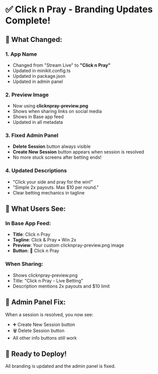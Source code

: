 # ✅ Click n Pray - Branding Updates Complete!

## 🎲 What Changed:

### 1. App Name
- Changed from "Stream Live" to **"Click n Pray"**
- Updated in minikit.config.ts
- Updated in package.json
- Updated in admin panel

### 2. Preview Image
- Now using **clicknpray-preview.png**
- Shows when sharing links on social media
- Shows in Base app feed
- Updated in all metadata

### 3. Fixed Admin Panel
- **Delete Session** button always visible
- **Create New Session** button appears when session is resolved
- No more stuck screens after betting ends!

### 4. Updated Descriptions
- "Click your side and pray for the win!"
- "Simple 2x payouts. Max $10 per round."
- Clear betting mechanics in tagline

## 🎯 What Users See:

### In Base App Feed:
- **Title**: Click n Pray
- **Tagline**: Click & Pray • Win 2x
- **Preview**: Your custom clicknpray-preview.png image
- **Button**: 🎲 Click n Pray

### When Sharing:
- Shows clicknpray-preview.png
- Title: "Click n Pray - Live Betting"
- Description mentions 2x payouts and $10 limit

## 🔧 Admin Panel Fix:
When a session is resolved, you now see:
- ➕ Create New Session button
- 🗑️ Delete Session button
- All other info buttons still work

## 🚀 Ready to Deploy!
All branding is updated and the admin panel is fixed.
